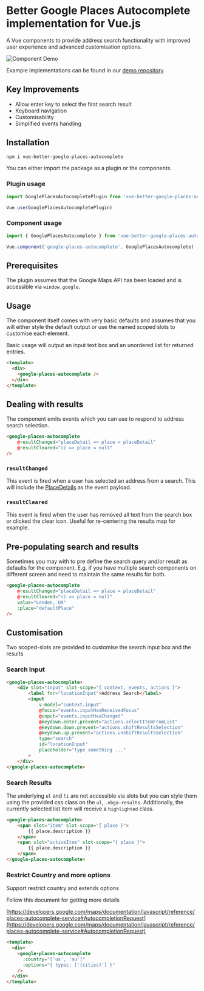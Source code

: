# Better Google Places Autocomplete implementation for Vue.js

A Vue components to provide address search functionality with improved user experience and advanced customisation options.

![Component Demo](./demo.gif)

Example implementations can be found in our [demo repository](https://github.com/dewsign/examples-vue-better-google-places-autocomplete)

## Key Improvements

* Allow enter key to select the first search result
* Keyboard navigation
* Customisability
* Simplified events handling

## Installation

```sh
npm i vue-better-google-places-autocomplete
```

You can either import the package as a plugin or the components.

### Plugin usage

```js
import GooglePlacesAutocompletePlugin from 'vue-better-google-places-autocomplete'

Vue.use(GooglePlacesAutocompletePlugin)
```

### Component usage

```js
import { GooglePlacesAutocomplete } from 'vue-better-google-places-autocomplete'

Vue.component('google-places-autocomplete', GooglePlacesAutocomplete)
```

## Prerequisites

The plugin assumes that the Google Maps API has been loaded and is accessible via `window.google`.

## Usage

The component itself comes with very basic defaults and assumes that you will either style the default output or use the named scoped slots to customise each element.

Basic usage will output an input text box and an unordered list for returned entries.

```html
<template>
  <div>
    <google-places-autocomplete />
  </div>
</template>
```

## Dealing with results

The component emits events which you can use to respond to address search selection.

```html
<google-places-autocomplete
    @resultChanged="placeDetail => place = placeDetail"
    @resultCleared="() => place = null"
/>
```

### `resultChanged`

This event is fired when a user has selected an address from a search. This will include the [PlaceDetails](https://developers.google.com/maps/documentation/javascript/places#place_details_requests) as the event payload.

### `resultCleared`

This event is fired when the user has removed all text from the search box or clicked the clear icon. Useful for re-centering the results map for example.

## Pre-populating search and results

Sometimes you may with to pre define the search query and/or result as defaults for the component. E.g. if you have multiple search components on different screen and need to maintain the same results for both.

```html
<google-places-autocomplete
    @resultChanged="placeDetail => place = placeDetail"
    @resultCleared="() => place = null"
    value="London, UK"
    :place="defaultPlace"
/>
```

## Customisation

Two scoped-slots are provided to customise the search input box and the results

### Search Input

```html
<google-places-autocomplete>
    <div slot="input" slot-scope="{ context, events, actions }">
        <label for="locationInput">Address Search</label>
        <input
            v-model="context.input"
            @focus="events.inputHasReceivedFocus"
            @input="events.inputHasChanged"
            @keydown.enter.prevent="actions.selectItemFromList"
            @keydown.down.prevent="actions.shiftResultsSelection"
            @keydown.up.prevent="actions.unshiftResultsSelection"
            type="search"
            id="locationInput"
            placeholder="Type something ..."
        >
    </div>
</google-places-autocomplete>
```

### Search Results

The underlying `ul` and `li` are not accessible via slots but you can style them using the provided css class on the `ul`, `.vbga-results`. Additionally, the currently selected list item will receive a `highlighted` class.

```html
<google-places-autocomplete>
    <span slot="item" slot-scope="{ place }">
        {{ place.description }}
    </span>
    <span slot="activeItem" slot-scope="{ place }">
        {{ place.description }}
    </span>
</google-places-autocomplete>
```

### Restrict Country and more options
Support restrict country and extends options

Follow this document for getting more details

[https://developers.google.com/maps/documentation/javascript/reference/places-autocomplete-service#AutocompletionRequest](https://developers.google.com/maps/documentation/javascript/reference/places-autocomplete-service#AutocompletionRequest)

```html
<template>
  <div>
    <google-places-autocomplete
      :country="['us', 'au']"
      :options="{ types: ['(cities)'] }"
    />
  </div>
</template>
```
